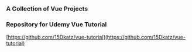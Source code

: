 ### A Collection of Vue Projects


### Repository for Udemy Vue Tutorial
[https://github.com/15Dkatz/vue-tutorial](https://github.com/15Dkatz/vue-tutorial)